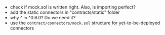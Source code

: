 - check if mock.sol is written right. Also, is importing perfect?
- add the static connectors in "contracts/static" folder
- why ^ in ^0.6.0? Do we need it?
- use the `contract/connectors/mock.sol` structure for yet-to-be-deployed connectors